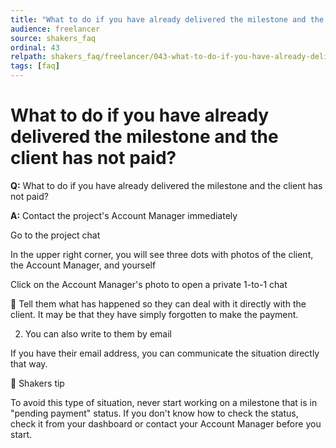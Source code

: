 ```yaml
---
title: "What to do if you have already delivered the milestone and the client has not paid?"
audience: freelancer
source: shakers_faq
ordinal: 43
relpath: shakers_faq/freelancer/043-what-to-do-if-you-have-already-delivered-the-milestone-and-the-client-has-not-pa.md
tags: [faq]
---
```


# What to do if you have already delivered the milestone and the client has not paid?

**Q:** What to do if you have already delivered the milestone and the client has not paid?

**A:** Contact the project's Account Manager immediately

Go to the project chat

In the upper right corner, you will see three dots with photos of the client, the Account Manager, and yourself

Click on the Account Manager's photo to open a private 1-to-1 chat

💬 Tell them what has happened so they can deal with it directly with the client. It may be that they have simply forgotten to make the payment.

2. You can also write to them by email

If you have their email address, you can communicate the situation directly that way.

🧠 Shakers tip

To avoid this type of situation, never start working on a milestone that is in "pending payment" status.
If you don't know how to check the status, check it from your dashboard or contact your Account Manager before you start.
